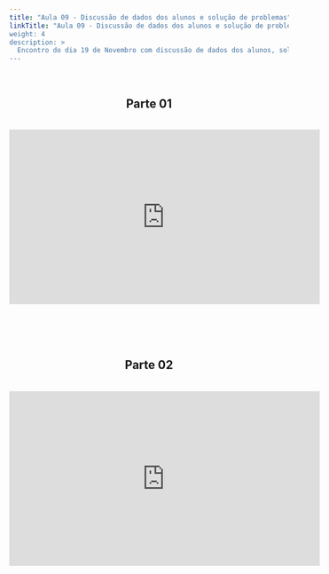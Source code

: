 ```yaml
---
title: "Aula 09 - Discussão de dados dos alunos e solução de problemas"
linkTitle: "Aula 09 - Discussão de dados dos alunos e solução de problemas
weight: 4
description: >
  Encontro do dia 19 de Novembro com discussão de dados dos alunos, solução de problemas e encerramento do curso
---
```


<br>
<div align="center">
<h2>Parte 01</h2>
<br>
<iframe width="560" height="315" src="https://www.youtube.com/embed/GDs0LufR8P4" frameborder="0" allow="accelerometer; autoplay; clipboard-write; encrypted-media; gyroscope; picture-in-picture" allowfullscreen></iframe> 
<br><br><br>
<br><br>

<h2>Parte 02</h2>
<br>
<iframe width="560" height="315" src="https://www.youtube.com/embed/CbukBMK1cko" frameborder="0" allow="accelerometer; autoplay; clipboard-write; encrypted-media; gyroscope; picture-in-picture" allowfullscreen></iframe> 
<br><br><br>
<br><br>
</div>